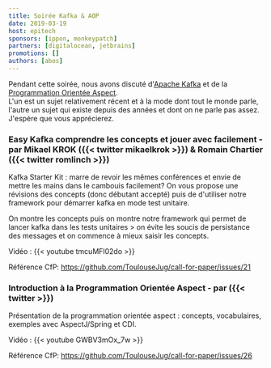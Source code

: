 ```yaml
---
title: Soirée Kafka & AOP
date: 2019-03-19
host: epitech
sponsors: [ippon, monkeypatch]
partners: [digitalocean, jetbrains]
promotions: []
authors: [abos]
---
```


Pendant cette soirée, nous avons discuté d'[Apache Kafka](https://kafka.apache.org/) et
de la [Programmation Orientée Aspect](https://en.wikipedia.org/wiki/Aspect-oriented_programming).  
L'un est un sujet relativement récent et à la mode dont tout le monde parle,
l'autre un sujet qui existe depuis des années et dont on ne parle pas assez. J'espère
que vous apprécierez.

### Easy Kafka comprendre les concepts et jouer avec facilement - par Mikael KROK ({{< twitter mikaelkrok >}}) & Romain Chartier ({{< twitter romlinch >}})

Kafka Starter Kit : marre de revoir les mêmes conférences et envie de mettre les mains dans le cambouis facilement? On vous propose une révisions des concepts (donc débutant accepté) puis de d'utiliser notre framework pour démarrer kafka en mode test unitaire.

On montre les concepts puis on montre notre framework qui permet de lancer kafka dans les tests unitaires > on évite les soucis de persistance des messages et on commence à mieux saisir les concepts.

Vidéo : {{< youtube tmcuMFl02do >}}

Référence CfP: https://github.com/ToulouseJug/call-for-paper/issues/21 


### Introduction à la Programmation Orientée Aspect - par  ({{< twitter  >}})

Présentation de la programmation orientée aspect : concepts, vocabulaires, exemples avec AspectJ/Spring et CDI.

Vidéo : {{< youtube GWBV3mOx_7w >}}

Référence CfP: https://github.com/ToulouseJug/call-for-paper/issues/26
